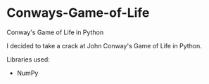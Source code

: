 # Conways-Game-of-Life
Conway's Game of Life in Python

I decided to take a crack at John Conway's Game of Life in Python.

Libraries used:
 - NumPy
